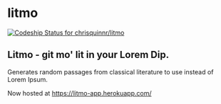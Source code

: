 # litmo
[ ![Codeship Status for chrisquinnr/litmo](https://codeship.com/projects/9c9a6050-a5a9-0132-277b-0e35fa3a3375/status?branch=master)](https://codeship.com/projects/66800)
## Litmo - git mo' lit in your Lorem Dip.
Generates random passages from classical literature to use instead of Lorem Ipsum. 

Now hosted at https://litmo-app.herokuapp.com/